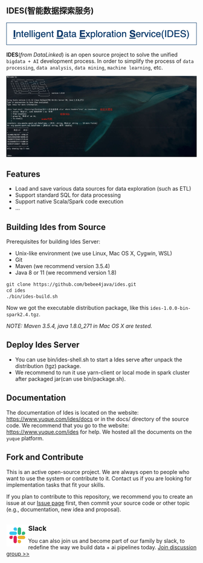 IDES(智能数据探索服务)
---
![](docs/imgs/ides.png)

**IDES**(*from DataLinked*) is an open source project to solve the unified `bigdata + AI` development process. 
In order to simplify the process of `data processing`, `data analysis`, `data mining`, `machine learning`, etc.

![](docs/imgs/introduce.jpg)
## Features
* Load and save various data sources for data exploration (such as ETL)
* Support standard SQL for data processing
* Support native Scala/Spark code execution
* ...

## Building Ides from Source
Prerequisites for building Ides Server:
- Unix-like environment (we use Linux, Mac OS X, Cygwin, WSL)
- Git
- Maven (we recommend version 3.5.4)
- Java 8 or 11 (we recommend version 1.8)

```shell
git clone https://github.com/bebee4java/ides.git
cd ides
./bin/ides-build.sh
```
Now we got the executable distribution package, like this `ides-1.0.0-bin-spark2.4.tgz`.

*NOTE: Maven 3.5.4, java 1.8.0_271 in Mac OS X are tested.*

## Deploy Ides Server
- You can use bin/ides-shell.sh to start a Ides serve after unpack the distribution (tgz) package. 
- We recommend to run it use yarn-client or local mode in spark cluster after packaged jar(can use bin/package.sh).

## Documentation
The documentation of Ides is located on the website: https://www.yuque.com/ides/docs or in the docs/ directory of the source code.
We recommend that you go to the website: https://www.yuque.com/ides for help. We hosted all the documents on the `yuque` platform.

## Fork and Contribute
This is an active open-source project. We are always open to people who want to use the system or contribute to it. 
Contact us if you are looking for implementation tasks that fit your skills.

If you plan to contribute to this repository, we recommend you to create an issue at our [Issue page](https://github.com/bebee4java/ides/issues) first, 
then commit your source code or other topic (e.g., documentation, new idea and proposal).
<br/>
<br/>

<img align="left" src="docs/imgs/slack_icon.png"/><font size="4"><b>Slack</b></font>

You can also join us and become part of our family by slack, to redefine the way we build data + ai pipelines today.
[Join discussion group >>](https://join.slack.com/t/data-linked/shared_invite/zt-1dmksuk35-uiYrpUrWhQHPomqBHLd72w)
